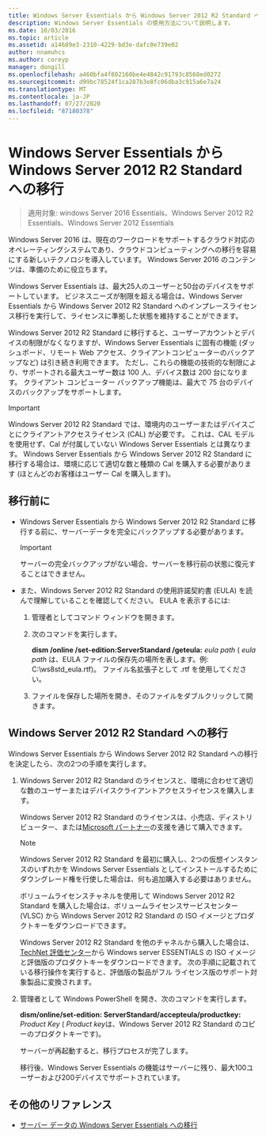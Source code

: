 ```yaml
---
title: Windows Server Essentials から Windows Server 2012 R2 Standard への移行
description: Windows Server Essentials の使用方法について説明します。
ms.date: 10/03/2016
ms.topic: article
ms.assetid: a14689e3-2310-4229-bd3e-dafc0e739e02
author: nnamuhcs
ms.author: coreyp
manager: dongill
ms.openlocfilehash: a460bfa4f802160be4e4842c91793c8568ed0272
ms.sourcegitcommit: d99bc78524f1ca287b3e8fc06dba3c915a6e7a24
ms.translationtype: MT
ms.contentlocale: ja-JP
ms.lasthandoff: 07/27/2020
ms.locfileid: "87180378"
---
```

# <a name="transition-from-windows-server-essentials-to-windows-server-2012-r2-standard"></a>Windows Server Essentials から Windows Server 2012 R2 Standard への移行

>適用対象: windows Server 2016 Essentials、Windows Server 2012 R2 Essentials、Windows Server 2012 Essentials

Windows Server 2016 は、現在のワークロードをサポートするクラウド対応のオペレーティングシステムであり、クラウドコンピューティングへの移行を容易にする新しいテクノロジを導入しています。 Windows Server 2016 のコンテンツは、準備のために役立ちます。

 Windows Server Essentials は、最大25人のユーザーと50台のデバイスをサポートしています。 ビジネスニーズが制限を超える場合は、Windows Server Essentials から Windows Server 2012 R2 Standard へのインプレースライセンス移行を実行して、ライセンスに準拠した状態を維持することができます。

 Windows Server 2012 R2 Standard に移行すると、ユーザーアカウントとデバイスの制限がなくなりますが、Windows Server Essentials に固有の機能 (ダッシュボード、リモート Web アクセス、クライアントコンピューターのバックアップなど) は引き続き利用できます。 ただし、これらの機能の技術的な制限により、サポートされる最大ユーザー数は 100 人、デバイス数は 200 台になります。 クライアント コンピューター バックアップ機能は、最大で 75 台のデバイスのバックアップをサポートします。

> [!IMPORTANT]
>   Windows Server 2012 R2 Standard では、環境内のユーザーまたはデバイスごとにクライアントアクセスライセンス (CAL) が必要です。 これは、CAL モデルを使用せず、Cal が付属していない Windows Server Essentials とは異なります。 Windows Server Essentials から Windows Server 2012 R2 Standard に移行する場合は、環境に応じて適切な数と種類の Cal を購入する必要があります (ほとんどのお客様はユーザー Cal を購入します)。

## <a name="before-the-transition"></a>移行前に

-   Windows Server Essentials から Windows Server 2012 R2 Standard に移行する前に、サーバーデータを完全にバックアップする必要があります。

    > [!IMPORTANT]
    >  サーバーの完全バックアップがない場合、サーバーを移行前の状態に復元することはできません。

-   また、Windows Server 2012 R2 Standard の使用許諾契約書 (EULA) を読んで理解していることを確認してください。 EULA を表示するには:

    1.  管理者としてコマンド ウィンドウを開きます。

    2.  次のコマンドを実行します。

         **dism /online /set-edition:ServerStandard /geteula:** *eula path* ( *eula path* は、EULA ファイルの保存先の場所を表します。例: C:\ws8std_eula.rtf)。 ファイル名拡張子として .rtf を使用してください。

    3.  ファイルを保存した場所を開き、そのファイルをダブルクリックして開きます。

## <a name="transition-to--windows-server-2012-r2-standard"></a>Windows Server 2012 R2 Standard への移行
 Windows Server Essentials から Windows Server 2012 R2 Standard への移行を決定したら、次の2つの手順を実行します。

1. Windows Server 2012 R2 Standard のライセンスと、環境に合わせて適切な数のユーザーまたはデバイスクライアントアクセスライセンスを購入します。

    Windows Server 2012 R2 Standard のライセンスは、小売店、ディストリビューター、または[Microsoft パートナー](https://pinpoint.microsoft.com/SelectCulture.aspx)の支援を通じて購入できます。

   > [!NOTE]
   >  Windows Server 2012 R2 Standard を最初に購入し、2つの仮想インスタンスのいずれかを Windows Server Essentials としてインストールするためにダウングレード権を行使した場合は、何も追加購入する必要はありません。
   >
   >  ボリュームライセンスチャネルを使用して Windows Server 2012 R2 Standard を購入した場合は、ボリュームライセンスサービスセンター (VLSC) から Windows Server 2012 R2 Standard の ISO イメージとプロダクトキーをダウンロードできます。
   >
   >  Windows Server 2012 R2 Standard を他のチャネルから購入した場合は、 [TechNet 評価センター](https://technet.microsoft.com/evalcenter/jj659306.aspx)から Windows server ESSENTIALS の ISO イメージと評価版のプロダクトキーをダウンロードできます。 次の手順に記載されている移行操作を実行すると、評価版の製品がフル ライセンス版のサポート対象製品に変換されます。

2. 管理者として Windows PowerShell を開き、次のコマンドを実行します。

    **dism/online/set-edition: ServerStandard/accepteula/productkey:** *Product Key* ( *Product key*は、Windows Server 2012 R2 Standard のコピーのプロダクトキーです)。

    サーバーが再起動すると、移行プロセスが完了します。

   移行後、Windows Server Essentials の機能はサーバーに残り、最大100ユーザーおよび200デバイスでサポートされています。

## <a name="additional-references"></a>その他のリファレンス


-   [サーバー データの Windows Server Essentials への移行](Migrate-Server-Data-to-Windows-Server-Essentials.md)

